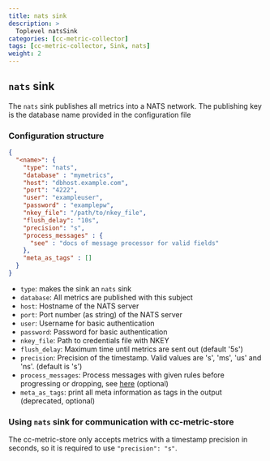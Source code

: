```yaml
---
title: nats sink
description: >
  Toplevel natsSink
categories: [cc-metric-collector]
tags: [cc-metric-collector, Sink, nats]
weight: 2
---
```


## `nats` sink

The `nats` sink publishes all metrics into a NATS network. The publishing key is the database name provided in the configuration file

### Configuration structure

```json
{
  "<name>": {
    "type": "nats",
    "database" : "mymetrics",
    "host": "dbhost.example.com",
    "port": "4222",
    "user": "exampleuser",
    "password" : "examplepw",
    "nkey_file": "/path/to/nkey_file",
    "flush_delay": "10s",
    "precision": "s",
    "process_messages" : {
      "see" : "docs of message processor for valid fields"
    },
    "meta_as_tags" : []
  }
}
```

- `type`: makes the sink an `nats` sink
- `database`: All metrics are published with this subject
- `host`: Hostname of the NATS server
- `port`: Port number (as string) of the NATS server
- `user`: Username for basic authentication
- `password`: Password for basic authentication
- `nkey_file`: Path to credentials file with NKEY
- `flush_delay`: Maximum time until metrics are sent out (default '5s')
- `precision`: Precision of the timestamp. Valid values are 's', 'ms', 'us' and 'ns'. (default is 's')
- `process_messages`: Process messages with given rules before progressing or dropping, see [here](../pkg/messageProcessor/README.md)  (optional)
- `meta_as_tags`: print all meta information as tags in the output (deprecated, optional)

### Using `nats` sink for communication with cc-metric-store

The cc-metric-store only accepts metrics with a timestamp precision in seconds, so it is required to use `"precision": "s"`.